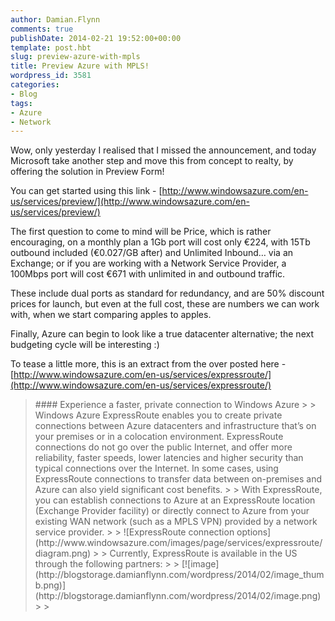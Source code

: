 ```yaml
---
author: Damian.Flynn
comments: true
publishDate: 2014-02-21 19:52:00+00:00
template: post.hbt
slug: preview-azure-with-mpls
title: Preview Azure with MPLS!
wordpress_id: 3581
categories:
- Blog
tags:
- Azure
- Network
---
```


Wow, only yesterday I realised that I missed the announcement, and today Microsoft take another step and move this from concept to realty, by offering the solution in Preview Form!

You can get started using this link - [http://www.windowsazure.com/en-us/services/preview/](http://www.windowsazure.com/en-us/services/preview/)

The first question to come to mind will be Price, which is rather encouraging, on a monthly plan a 1Gb port will cost only €224, with 15Tb outbound included (€0.027/GB after) and Unlimited Inbound… via an Exchange; or if you are working with a Network Service Provider, a 100Mbps port will cost €671 with unlimited in and outbound traffic.

These include dual ports as standard for redundancy, and are 50% discount prices for launch, but even at the full cost, these are numbers we can work with, when we start comparing apples to apples.

Finally, Azure can begin to look like a true datacenter alternative; the next budgeting cycle will be interesting :)

To tease a little more, this is an extract from the over posted here - [http://www.windowsazure.com/en-us/services/expressroute/](http://www.windowsazure.com/en-us/services/expressroute/)

<blockquote>#### Experience a faster, private connection to Windows Azure
> 
> Windows Azure ExpressRoute enables you to create private connections between Azure datacenters and infrastructure that’s on your premises or in a colocation environment. ExpressRoute connections do not go over the public Internet, and offer more reliability, faster speeds, lower latencies and higher security than typical connections over the Internet. In some cases, using ExpressRoute connections to transfer data between on-premises and Azure can also yield significant cost benefits.  
> 
> With ExpressRoute, you can establish connections to Azure at an ExpressRoute location (Exchange Provider facility) or directly connect to Azure from your existing WAN network (such as a MPLS VPN) provided by a network service provider.  
> 
> ![ExpressRoute connection options](http://www.windowsazure.com/images/page/services/expressroute/diagram.png)  
> 
> Currently, ExpressRoute is available in the US through the following partners:  
> 
> [![image](http://blogstorage.damianflynn.com/wordpress/2014/02/image_thumb.png)](http://blogstorage.damianflynn.com/wordpress/2014/02/image.png)
> 
> </blockquote>
